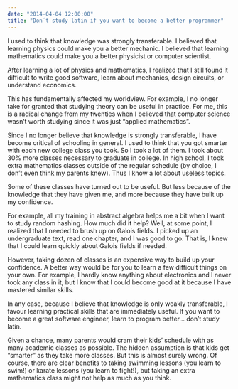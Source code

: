 ```yaml
---
date: "2014-04-04 12:00:00"
title: "Don´t study latin if you want to become a better programmer"
---
```




I used to think that knowledge was strongly transferable. I believed that learning physics could make you a better mechanic. I believed that learning mathematics could make you a better physicist or computer scientist.

After learning a lot of physics and mathematics, I realized that I still found it difficult to write good software, learn about mechanics, design circuits, or understand economics.

This has fundamentally affected my worldview. For example, I no longer take for granted that studying theory can be useful in practice. For me, this is a radical change from my twenties when I believed that computer science wasn&rsquo;t worth studying since it was just &ldquo;applied mathematics&rdquo;.

Since I no longer believe that knowledge is strongly transferable, I have become critical of schooling in general. I used to think that you got smarter with each new college class you took. So I took a lot of them. I took about 30% more classes necessary to graduate in college. In high school, I took extra mathematics classes outside of the regular schedule (by choice, I don&rsquo;t even think my parents knew). Thus I know a lot about useless topics.

Some of these classes have turned out to be useful. But less because of the knowledge that they have given me, and more because they have built up my confidence.

For example, all my training in abstract algebra helps me a bit when I want to study random hashing. How much did it help? Well, at some point, I realized that I needed to brush up on Galois fields. I picked up an undergraduate text, read one chapter, and I was good to go. That is, I knew that I could learn quickly about Galois fields if needed.

However, taking dozen of classes is an expensive way to build up your confidence. A better way would be for you to learn a few difficult things on your own. For example, I hardly know anything about electronics and I never took any class in it, but I know that I could become good at it because I have mastered similar skills.

In any case, because I believe that knowledge is only weakly transferable, I favour learning practical skills that are immediately useful. If you want to become a great software engineer, learn to program better&hellip; don&rsquo;t study latin.

Given a chance, many parents would cram their kids&rsquo; schedule with as many academic classes as possible. The hidden assumption is that kids get &ldquo;smarter&rdquo; as they take more classes. But this is almost surely wrong. Of course, there are clear benefits to taking swimming lessons (you learn to swim!) or karate lessons (you learn to fight!), but taking an extra mathematics class might not help as much as you think.

